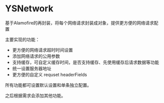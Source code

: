 # YSNetwork

基于Alamofire的再封装，将每个网络请求封装成对象，提供更方便的网络请求配置

主要实现的功能：

- 更方便的网络请求超时时间设置
- 添加网络请求的公用参数
- 支持缓存，可自定义缓存时间，是否支持缓存、先使用缓存后请求数据等功能
- 统一设置服务器地址
- 更方便的自定义 requset headerFields

所有功能都可设置默认设置和单条独立配置。

之后根据需求会添加其他功能。

